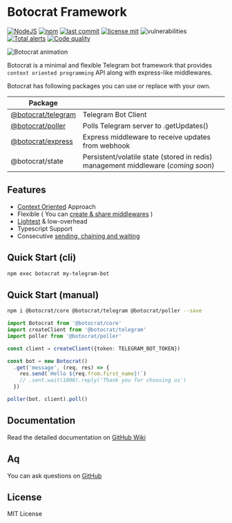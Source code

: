 # Botocrat Framework

[![NodeJS][nodejs-image]][npm-url]
[![npm][npm-image]][npm-url]
[![last commit][lastcommit-image]][github-url]
[![license mit][license-image]][github-url]
![vulnerabilities][vulnerabilities-image]
[![Total alerts][alerts-image]][alerts-url]
[![Code quality][quality-image]][quality-url]

![Botocrat animation][animation-url]

Botocrat is a minimal and flexible Telegram bot framework that provides `context oriented programming` API along with express-like middlewares.

Botocrat has following packages you can use or replace with your own.

| Package | |
|-|-|
| [@botocrat/telegram][client-pkg] | Telegram Bot Client |
| [@botocrat/poller][poller-pkg] | Polls Telegram server to .getUpdates() |
| [@botocrat/express][express-pkg] | Express middleware to receive updates from webhook |
| @botocrat/state | Persistent/volatile state (stored in redis) management middleware (_coming soon_) |

## Features

- [Context Oriented][context-wiki] Approach
- Flexible ( You can [create & share middlewares][middleware-wiki] )
- [Lightest][size-comparison] & low-overhead
- Typescript Support
- Consecutive [sending, chaining and waiting][wait-wiki]

## Quick Start (cli)

```bash
npm exec botocrat my-telegram-bot
```

## Quick Start (manual)

```bash
npm i @botocrat/core @botocrat/telegram @botocrat/poller --save
```

```typescript
import Botocrat from '@botocrat/core'
import createClient from '@botocrat/telegram'
import poller from '@botocrat/poller'

const client = createClient({token: TELEGRAM_BOT_TOKEN})

const bot = new Botocrat()
  .get('message', (req, res) => {
    res.send(`Hello ${req.from.first_name}!`)
    // .sent.wait(1000).reply('Thank you for choosing us')
  })

poller(bot, client).poll()

```

## Documentation

Read the detailed documentation on [GitHub Wiki][github-wiki]


## Aq

You can ask questions on [GitHub][aq-link]

## License

MIT License

[aq-link]: https://github.com/botocrats/botocrat/discussions/new?category=q-a
[wait-wiki]: https://github.com/botocrats/botocrat/wiki/Response-Context-Decorators
[middleware-wiki]: https://github.com/botocrats/botocrat/wiki/Middlewares
[context-wiki]: https://github.com/botocrats/botocrat/wiki/Message-Context
[github-wiki]: https://github.com/botocrats/botocrat/wiki
[client-pkg]: https://npmjs.com/@botocrat/telegram
[poller-pkg]: https://npmjs.com/@botocrat/poller
[express-pkg]: https://npmjs.com/@botocrat/express

[license-image]: https://img.shields.io/github/license/botocrats/botocrat?style=flat-square
[size-image]: https://img.shields.io/bundlephobia/min/@botocrat/core?style=flat-square
[nodejs-image]: https://img.shields.io/badge/library-NodeJS-darkgreen.svg?style=flat-square
[npm-image]: https://img.shields.io/npm/v/@botocrat/core.svg?style=flat-square
[lastcommit-image]: https://img.shields.io/github/last-commit/botocrats/botocrat?style=flat-square
[vulnerabilities-image]: https://img.shields.io/snyk/vulnerabilities/npm/@botocrat/core

[npm-url]: https://npmjs.org/package/@botocrat/core
[github-url]: https://github.com/botocrats/botocrat
[size-comparison]: https://packagephobia.com/result?p=%40botocrat%2Fcore%2Ctelegraf%2Cnode-telegram-bot-api%2Cslimbot%2Ctelebot
[animation-url]: https://user-images.githubusercontent.com/17167342/154324948-8df5edf2-7216-41b9-889b-5b025ddf89a8.gif
[alerts-url]: https://lgtm.com/projects/g/botocrats/botocrat/alerts/
[alerts-image]: https://img.shields.io/lgtm/alerts/g/botocrats/botocrat.svg?logo=lgtm&logoWidth=18
[quality-image]: https://img.shields.io/lgtm/grade/javascript/g/botocrats/botocrat.svg?logo=lgtm&logoWidth=18
[quality-url]: https://lgtm.com/projects/g/botocrats/botocrat/context:javascript
